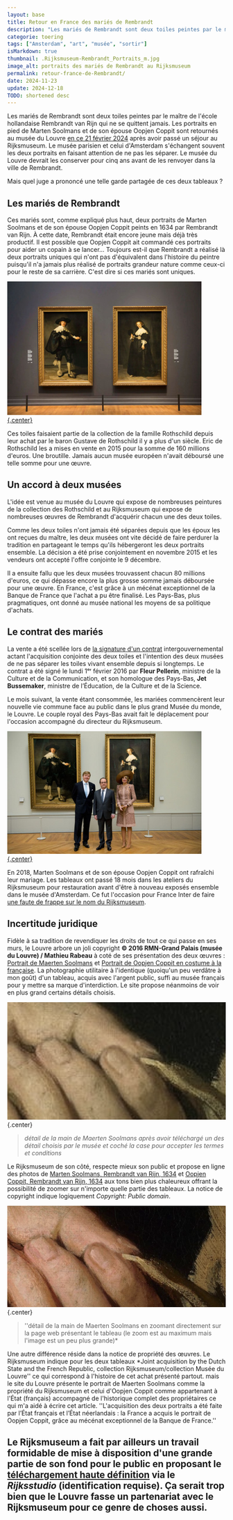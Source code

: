 ```yaml
---
layout: base
title: Retour en France des mariés de Rembrandt
description: "Les mariés de Rembrandt sont deux toiles peintes par le maître de l'école hollandaise Rembrandt van Rijn qui ne se quittent jamais. Les portraits en pied de "
categorie: toering
tags: ["Amsterdam", "art", "musée", "sortir"]
isMarkdown: true
thumbnail: .Rijksmuseum-Rembrandt_Portraits_m.jpg
image_alt: portraits des mariés de Rembrandt au Rijksmuseum
permalink: retour-france-de-Rembrandt/
date: 2024-11-23
update: 2024-12-18
TODO: shortened desc
---
```


Les mariés de Rembrandt sont deux toiles peintes par le maître de l'école hollandaise Rembrandt van Rijn qui ne se quittent jamais. Les portraits en pied de Marten Soolmans et de son épouse Oopjen Coppit sont retournés au musée du Louvre [en ce 21 février 2024](https://presse.louvre.fr/les-portraits-de-marten-soolmans-et-doopjen-coppit-sont-de-retour/) après avoir passé un séjour au Rijksmuseum. Le musée parisien et celui d'Amsterdam s'échangent souvent les deux portraits en faisant attention de ne pas les séparer. Le musée du Louvre devrait les conserver pour cinq ans avant de les renvoyer dans la ville de Rembrandt.

Mais quel juge a prononcé une telle garde partagée de ces deux tableaux ?

## Les mariés de Rembrandt
Ces mariés sont, comme expliqué plus haut, deux portraits de Marten Soolmans et de son épouse Oopjen Coppit peints en 1634 par Rembrandt van Rĳn. À cette date, Rembrandt était encore jeune mais déjà très productif. Il est possible que Oopjen Coppit ait commandé ces portraits pour aider un copain à se lancer… Toujours est-il que Rembrandt a réalisé là deux portraits uniques qui n'ont pas d'équivalent dans l'histoire du peintre puisqu'il n'a jamais plus réalisé de portraits grandeur nature comme ceux-ci pour le reste de sa carrière. C'est dire si ces mariés sont uniques.

[![portraits des mariés de Rembrandt au Rijksmuseum](.Rijksmuseum-Rembrandt_Portraits_m.jpg){.center}](/public/images/contribs/2023/Rijksmuseum-Rembrandt_Portraits.jpg)

Ces toiles faisaient partie de la collection de la famille Rothschild depuis leur achat par le baron Gustave de Rothschild il y a plus d'un siècle. Eric de Rothschild les a mises en vente en 2015 pour la somme de 160 millions d'euros. Une broutille. Jamais aucun musée européen n'avait déboursé une telle somme pour une œuvre.

## Un accord à deux musées

L'idée est venue au musée du Louvre qui expose de nombreuses peintures de la collection des Rothschild et au Rijksmuseum qui expose de nombreuses œuvres de Rembrandt d'acquérir chacun une des deux toiles.

Comme les deux toiles n'ont jamais été séparées depuis que les époux les ont reçues du maître, les deux musées ont vite décidé de faire perdurer la tradition en partageant le temps qu'ils hébergeront les deux portraits ensemble. La décision a été prise conjointement en novembre 2015 et les vendeurs ont accepté l'offre conjointe le 9 décembre.

Il a ensuite fallu que les deux musées trouvassent chacun 80 millions d'euros, ce qui dépasse encore la plus grosse somme jamais déboursée pour une œuvre. En France, c'est grâce à un mécénat exceptionnel de la Banque de France que l'achat a pu être finalisé. Les Pays-Bas, plus pragmatiques, ont donné au musée national les moyens de sa politique d'achats.

## Le contrat des mariés

La vente a été scellée lors de [la signature d'un contrat](https://www.lequotidiendelart.com/articles/8606-accord-entre-la-france-et-les-pays-bas-pour-le-couple-de-rembrandt.html) intergouvernemental actant l'acquisition conjointe des deux toiles et l'intention des deux musées de ne pas séparer les toiles vivant ensemble depuis si longtemps. Le contrat a été signé le lundi 1ᵉʳ février 2016 par **Fleur Pellerin**, ministre de la Culture et de la Communication, et son homologue des Pays-Bas, **Jet Bussemaker**, ministre de l’Éducation, de la Culture et de la Science.

Le mois suivant, la vente étant consommée, les mariées commencèrent leur nouvelle vie commune face au public dans le plus grand Musée du monde, le Louvre. Le couple royal des Pays-Bas avait fait le déplacement pour l'occasion accompagné du directeur du Rijksmuseum.

[![Les chefs d'État devant les deux mariés](.Louvre-roi-willem-alexander-pre_sident-francois-hollande-reine-maxima_m.jpg){.center}](/public/images/contribs/2023/Louvre-roi-willem-alexander-pre_sident-francois-hollande-reine-maxima.jpg)

En 2018, Marten Soolmans et de son épouse Oopjen Coppit ont rafraîchi leur mariage. Les tableaux ont passé 18 mois dans les ateliers du Rijksmuseum pour restauration avant d'être à nouveau exposés ensemble dans le musée d'Amsterdam. Ce fut l'occasion pour France Inter de faire [une faute de frappe sur le nom du Rijksmuseum](https://www.radiofrance.fr/franceinter/podcasts/grand-angle/les-maries-de-rembrandt-restaures-1021719).

## Incertitude juridique

Fidèle à sa tradition de revendiquer les droits de tout ce qui passe en ses murs, le Louvre arbore un joli copyright **© 2016 RMN-Grand Palais (musée du Louvre) / Mathieu Rabeau** à coté de ses présentation des deux œuvres : [Portrait de Maerten Soolmans](https://collections.louvre.fr/en/ark:/53355/cl010249522) et [Portrait de Oopjen Coppit en costume à la française](https://collections.louvre.fr/en/ark:/53355/cl010249522). La photographie utilitaire à l'identique (quoiqu'un peu verdâtre à mon goût) d'un tableau, acquis avec l'argent public, suffi au musée français pour y mettre sa marque d'interdiction. Le site propose néanmoins de voir en plus grand certains détails choisis.

![détail de la main de Maerten Soolmans musée du Louvre](main-de-Maerten-Soolmans-Louvre.png){.center}
> *détail de la main de Maerten Soolmans après avoir téléchargé un des détail choisis par le musée et coché la case pour accepter les termes et conditions*

Le Rijksmuseum de son côté, respecte mieux son public et propose en ligne des photos de [Marten Soolmans, Rembrandt van Rijn, 1634](https://www.rijksmuseum.nl/en/collection/SK-A-5033) et [Oopjen Coppit, Rembrandt van Rijn, 1634](https://www.rijksmuseum.nl/en/collection/SK-C-1768) aux tons bien plus chaleureux offrant la possibilité de zoomer sur n'importe quelle partie des tableaux. La notice de copyright indique logiquement
*Copyright: Public domain*.

![détail de la main de Maerten Soolmans Rijksmuseum](main-de-Maerten-Soolmans-Rijks.png){.center}
> ''détail de la main de Maerten Soolmans en zoomant directement sur la page web présentant le tableau (le zoom est au maximum mais l'image est un peu plus grande)*

Une autre différence réside dans la notice de propriété des œuvres. Le Rijksmuseum indique pour les deux tableaux *Joint acquisition by the Dutch State and the French Republic, collection Rijksmuseum/collection Musée du Louvre'' ce qui correspond à l'histoire de cet achat présenté partout. mais le site du Louvre présente le portrait de Maerten Soolmans comme la propriété du Rijksmuseum et celui d'Oopjen Coppit comme appartenant à l'État (français) accompagné de l'historique complet des propriétaires ce qui m'a aidé à écrire cet article. ''L'acquisition des deux portraits a été faite par l’État français et l’État néerlandais : la France a acquis le portrait de Oopjen Coppit, grâce au mécénat exceptionnel de la Banque de France.'' 

Le Rijksmuseum a fait par ailleurs un travail formidable de mise à disposition d'une grande partie de son fond pour le public en proposant le [téléchargement haute définition](https://www.rijksmuseum.nl/nl/rijksstudio) via le *Rijksstudio* (identification requise). Ça serait trop bien que le Louvre fasse un partenariat avec le Rijksmuseum pour ce genre de choses aussi.
---
<!-- post notes:
source photo: https://static1.purepeople.com/articles/0/17/53/00/@/2127739-le-roi-willem-alexander-la-reine-maxima-1200x0-2.jpg
--->
